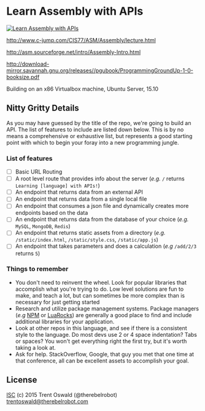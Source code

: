 # Learn Assembly with APIs

[![Learn Assembly with APIs](http://learn.r.ebel.space/assembly)](https://github.com/therebelrobot/learn-x-with-apis)

http://www.c-jump.com/CIS77/ASM/Assembly/lecture.html

http://asm.sourceforge.net/intro/Assembly-Intro.html

http://download-mirror.savannah.gnu.org/releases//pgubook/ProgrammingGroundUp-1-0-booksize.pdf

Building on an x86 Virtualbox machine, Ubuntu Server, 15.10

## Nitty Gritty Details

As you may have guessed by the title of the repo, we're going to build an API. The list of features to include are listed down below. This is by no means a comprehensive or exhaustive list, but represents a good starting point with which to begin your foray into a new programming jungle.

### List of features

- [ ] Basic URL Routing
- [ ] A root level route that provides info about the server (*e.g.* `/` returns `Learning [language] with APIs!`)
- [ ] An endpoint that returns data from an external API
- [ ] An endpoint that returns data from a single local file
- [ ] An endpoint that consumes a json file and dynamically creates more endpoints based on the data
- [ ] An endpoint that returns data from the database of your choice (*e.g.* `MySQL`, `MongoDB`, `Redis`)
- [ ] An endpoint that returns static assets from a directory (*e.g.* `/static/index.html`, `/static/style.css`, `/static/app.js`)
- [ ] An endpoint that takes parameters and does a calculation (*e.g* `/add/2/3` returns `5`)

### Things to remember

- You don't need to reinvent the wheel. Look for popular libraries that accomplish what you're trying to do. Low level solutions are fun to make, and teach a lot, but can sometimes be more complex than is necessary for just getting started
- Research and utilize package management systems. Package managers (*e.g* [NPM](https://docs.npmjs.com/getting-started/what-is-npm) or [LuaRocks](https://luarocks.org/)) are generally a good place to find and include additional libraries for your application. 
- Look at other repos in this language, and see if there is a consistent style to the language. Do most devs use 2 or 4 space indentation? Tabs or spaces? You won't get everything right the first try, but it's worth taking a look at.
- Ask for help. StackOverflow, Google, that guy you met that one time at that conference, all can be excellent assets to accomplish your goal.

## License
[ISC](https://tldrlegal.com/license/-isc-license) (c) 2015 Trent Oswald (@therebelrobot) <trentoswald@therebelrobot.com>

